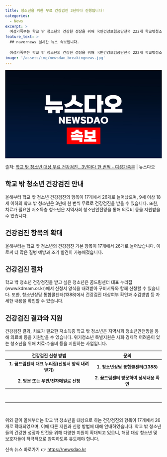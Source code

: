 ```yaml
---
title: 청소년을 위한 무료 건강검진 3년마다 진행됩니다!
categories:
  - News
excerpt: >
  여성가족부는 학교 밖 청소년의 건강한 성장을 위해 국민건강보험공단전국 222개 학교밖청소년지원센터(이하 꿈드…
feature_text: >
  ## navernews 실시간 뉴스 속보입니다.

  여성가족부는 학교 밖 청소년의 건강한 성장을 위해 국민건강보험공단전국 222개 학교밖청소년지원센터(이하 꿈드…
image: '/assets/img/newsdao_breakingnews.jpg'
---
```


![뉴스다오 속보](/assets/img/newsdao_breakingnews.jpg)

<p>출처: <a href="https://newsdao.kr/3676" rel="dofollow">학교 밖 청소년 대상 무료 건강검진…3년마다 한 번씩 - 여성가족부</a> | 뉴스다오</p>

<h2 data-ke-size="size26">학교 밖 청소년 건강검진 안내</h2>
<p data-ke-size="size16">올해부터 학교 밖 청소년 건강검진의 항목이 17개에서 26개로 늘어났으며, 9세 이상 18세 이하의 학교 밖 청소년은 3년에 한 번씩 무료로 건강검진을 받을 수 있습니다. 또한, 치료가 필요한 저소득층 청소년은 지역사회 청소년안전망을 통해 의료비 등을 지원받을 수 있습니다.</p>

<h2 data-ke-size="size24">건강검진 항목의 확대</h2>
<p data-ke-size="size16">올해부터는 학교 밖 청소년의 건강검진 기본 항목이 17개에서 26개로 늘어났습니다. 이로써 더 많은 질병 예방과 조기 발견이 가능해졌습니다.</p>

<h2 data-ke-size="size24">건강검진 절차</h2>
<p data-ke-size="size16">학교 밖 청소년 건강검진을 받고 싶은 청소년은 꿈드림센터 대표 누리집(www.kdream.or.kr)에서 신청서 양식을 내려받아 구비서류와 함께 신청할 수 있습니다. 또한, 청소년상담 통합콜센터(1388)에서 건강검진 대상여부 확인과 수검방법 등 자세한 내용을 확인할 수 있습니다.</p>

<h2 data-ke-size="size24">건강검진 결과와 지원</h2>
<p data-ke-size="size16">건강검진 결과, 치료가 필요한 저소득층 학교 밖 청소년은 지역사회 청소년안전망을 통해 의료비 등을 지원받을 수 있습니다. 위기청소년 특별지원은 사회·경제적 어려움이 있는 청소년을 위해 치료·수술비 등을 지원하는 사업입니다.</p>

<table>
  <thead>
    <tr>
      <th><b>건강검진 신청 방법</b></th>
      <th><b>문의</b></th>
    </tr>
  </thead>
  <tbody>
    <tr>
      <td style="text-align: center; height: 17px;"><b>1. 꿈드림센터 대표 누리집(신청서 양식 내려받기)</b></td>
      <td style="text-align: center; height: 17px;"><b>1. 청소년상담 통합콜센터(1388)</b></td>
    </tr>
    <tr>
      <td style="text-align: center; height: 17px;"><b>2. 방문 또는 우편/전자메일로 신청</b></td>
      <td style="text-align: center; height: 17px;"><b>2. 꿈드림센터 방문하여 상세내용 확인</b></td>
    </tr>
  </tbody>
  </table>

<p data-ke-size="size16">&nbsp;</p>
<hr>
<p data-ke-size="size16">&nbsp;</p>
<p data-ke-size="size16">위와 같이 올해부터는 학교 밖 청소년을 대상으로 하는 건강검진의 항목이 17개에서 26개로 확대되었으며, 이에 따른 지원과 신청 방법에 대해 안내하였습니다. 학교 밖 청소년들의 건강한 성장과 안전을 위해 다양한 지원이 확대되고 있으니, 해당 대상 청소년 및 보호자들이 적극적으로 참여하도록 유도해야 합니다.</p> 

신속 뉴스 바로가기 👉 <a href="https://newsdao.kr" rel="dofollow">https://newsdao.kr</a>


